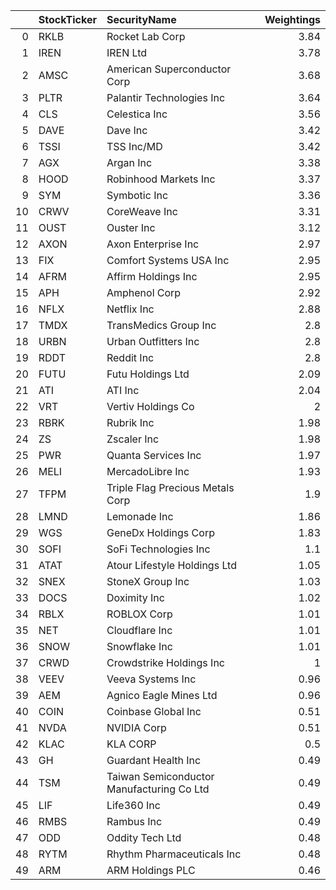 |    | StockTicker   | SecurityName                              |   Weightings |
|---:|:--------------|:------------------------------------------|-------------:|
|  0 | RKLB          | Rocket Lab Corp                           |         3.84 |
|  1 | IREN          | IREN Ltd                                  |         3.78 |
|  2 | AMSC          | American Superconductor Corp              |         3.68 |
|  3 | PLTR          | Palantir Technologies Inc                 |         3.64 |
|  4 | CLS           | Celestica Inc                             |         3.56 |
|  5 | DAVE          | Dave Inc                                  |         3.42 |
|  6 | TSSI          | TSS Inc/MD                                |         3.42 |
|  7 | AGX           | Argan Inc                                 |         3.38 |
|  8 | HOOD          | Robinhood Markets Inc                     |         3.37 |
|  9 | SYM           | Symbotic Inc                              |         3.36 |
| 10 | CRWV          | CoreWeave Inc                             |         3.31 |
| 11 | OUST          | Ouster Inc                                |         3.12 |
| 12 | AXON          | Axon Enterprise Inc                       |         2.97 |
| 13 | FIX           | Comfort Systems USA Inc                   |         2.95 |
| 14 | AFRM          | Affirm Holdings Inc                       |         2.95 |
| 15 | APH           | Amphenol Corp                             |         2.92 |
| 16 | NFLX          | Netflix Inc                               |         2.88 |
| 17 | TMDX          | TransMedics Group Inc                     |         2.8  |
| 18 | URBN          | Urban Outfitters Inc                      |         2.8  |
| 19 | RDDT          | Reddit Inc                                |         2.8  |
| 20 | FUTU          | Futu Holdings Ltd                         |         2.09 |
| 21 | ATI           | ATI Inc                                   |         2.04 |
| 22 | VRT           | Vertiv Holdings Co                        |         2    |
| 23 | RBRK          | Rubrik Inc                                |         1.98 |
| 24 | ZS            | Zscaler Inc                               |         1.98 |
| 25 | PWR           | Quanta Services Inc                       |         1.97 |
| 26 | MELI          | MercadoLibre Inc                          |         1.93 |
| 27 | TFPM          | Triple Flag Precious Metals Corp          |         1.9  |
| 28 | LMND          | Lemonade Inc                              |         1.86 |
| 29 | WGS           | GeneDx Holdings Corp                      |         1.83 |
| 30 | SOFI          | SoFi Technologies Inc                     |         1.1  |
| 31 | ATAT          | Atour Lifestyle Holdings Ltd              |         1.05 |
| 32 | SNEX          | StoneX Group Inc                          |         1.03 |
| 33 | DOCS          | Doximity Inc                              |         1.02 |
| 34 | RBLX          | ROBLOX Corp                               |         1.01 |
| 35 | NET           | Cloudflare Inc                            |         1.01 |
| 36 | SNOW          | Snowflake Inc                             |         1.01 |
| 37 | CRWD          | Crowdstrike Holdings Inc                  |         1    |
| 38 | VEEV          | Veeva Systems Inc                         |         0.96 |
| 39 | AEM           | Agnico Eagle Mines Ltd                    |         0.96 |
| 40 | COIN          | Coinbase Global Inc                       |         0.51 |
| 41 | NVDA          | NVIDIA Corp                               |         0.51 |
| 42 | KLAC          | KLA CORP                                  |         0.5  |
| 43 | GH            | Guardant Health Inc                       |         0.49 |
| 44 | TSM           | Taiwan Semiconductor Manufacturing Co Ltd |         0.49 |
| 45 | LIF           | Life360 Inc                               |         0.49 |
| 46 | RMBS          | Rambus Inc                                |         0.49 |
| 47 | ODD           | Oddity Tech Ltd                           |         0.48 |
| 48 | RYTM          | Rhythm Pharmaceuticals Inc                |         0.48 |
| 49 | ARM           | ARM Holdings PLC                          |         0.46 |